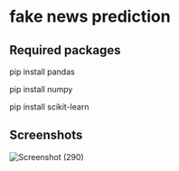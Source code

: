 # fake news prediction

## Required packages

pip install pandas

pip install numpy

pip install scikit-learn

## Screenshots 
![Screenshot (290)](https://user-images.githubusercontent.com/31856332/120230906-e7bbcb00-c26d-11eb-8156-2ce86b25e460.png)

